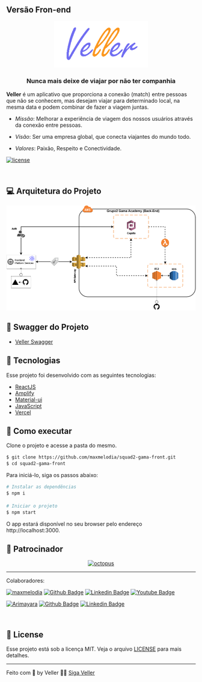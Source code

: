 <!-- markdownlint-disable-next-line -->
## Versão Fron-end

<p align="center">
  <a href="https://veller.squad2.tech/" rel="noopener" target="_blank"><img width="250" src=".github/logo.png" alt="Veller logo"></a>
</p>

<h3 align="center">Nunca mais deixe de viajar por não ter companhia</h1>

**Veller** é um aplicativo que proporciona a conexão (match) entre pessoas que não se conhecem, mas desejam viajar para determinado local, na mesma data e podem combinar de fazer a viagem juntas.

- _Missão_: Melhorar a experiência de viagem dos nossos usuários através da conexão entre pessoas.

- _Visão_: Ser uma empresa global, que conecta viajantes do mundo todo.

- _Valores_: Paixão, Respeito e Conectividade.

[![license](https://img.shields.io/badge/license-MIT-blue.svg)](https://github.com/mui/material-ui/blob/HEAD/LICENSE)

<br/>


## 💻 Arquitetura do Projeto

<p align="center">
  <img width="600" src=".github/arch.png" alt="Arquitetura do projeto"/>
</p>

## 🎫 Swagger do Projeto
- [Veller Swagger](http://api.squad2.tech:3000/api-docs/)


## 🧪 Tecnologias

Esse projeto foi desenvolvido com as seguintes tecnologias:

- [ReactJS](https://pt-br.reactjs.org/)
- [Amplify](https://docs.amplify.aws/)
- [Material-ui](https://mui.com)
- [JavaScript](https://www.javascript.com/)
- [Vercel](https://aws.amazon.com)


## 🚀 Como executar

Clone o projeto e acesse a pasta do mesmo.

```bash
$ git clone https://github.com/maxmelodia/squad2-gama-front.git
$ cd squad2-gama-front
```

Para iniciá-lo, siga os passos abaixo:
```bash
# Instalar as dependências
$ npm i

# Iniciar o projeto
$ npm start
```

O app estará disponível no seu browser pelo endereço http://localhost:3000.

## 💎 Patrocinador 
<p align="center">
  <a href="https://www.gama.academy/" rel="noopener sponsored" target="_blank"><img height="70" width="250" src="https://assets.website-files.com/5ff79f3ebebf6b12f6b7747f/5ffe04fc6284b7e90070d985_logo-gama-academy.png" alt="octopus" title="Repeatable, reliable deployments" loading="lazy" /></a>
</p>

---

Colaboradores: 

[<img loading="lazy" alt="maxmelodia" src="https://github.com/maxmelodia.png?size=70" width="40" height="40">](https://github.com/maxmelodia) [![Github Badge](https://img.shields.io/badge/-Github-000?style=flat-square&logo=Github&logoColor=white&link=https://github.com/maxmelodia)](https://github.com/maxmelodia) [![Linkedin Badge](https://img.shields.io/badge/-LinkedIn-blue?style=flat-square&logo=Linkedin&logoColor=white&link=https://www.linkedin.com/in/maxwell-roberto/)](https://www.linkedin.com/in/maxwell-roberto/) [![Youtube Badge](https://img.shields.io/badge/-YouTube-ff0000?style=flat-square&labelColor=ff0000&logo=youtube&logoColor=white&link=https://www.youtube.com/user/maxmelodia)](https://www.youtube.com/user/maxmelodia)

[<img loading="lazy" alt="Arimayara" src="https://github.com/Arimayara.png?size=70" width="40" height="40">](https://github.com/Arimayara) [![Github Badge](https://img.shields.io/badge/-Github-000?style=flat-square&logo=Github&logoColor=white&link=https://github.com/Arimayara)](https://github.com/Arimayara) [![Linkedin Badge](https://img.shields.io/badge/-LinkedIn-blue?style=flat-square&logo=Linkedin&logoColor=white&link=https://www.linkedin.com/in/ariany-santos/)](https://www.linkedin.com/in/ariany-santos/)

<br>

## 📝 License

Esse projeto está sob a licença MIT. Veja o arquivo [LICENSE](LICENSE.md) para mais detalhes.

---

Feito com :orange_heart: by Veller 👋🏻 [Siga Veller](https://veller.squad2.com.br/)
